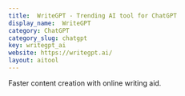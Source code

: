```yaml
---
title:  WriteGPT - Trending AI tool for ChatGPT
display_name:  WriteGPT
category: ChatGPT
category_slug: chatgpt
key: writegpt_ai
website: https://writegpt.ai/
layout: aitool
---
```


Faster content creation with online writing aid.
